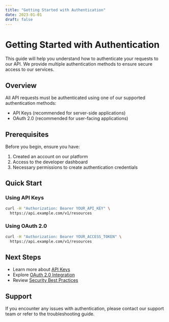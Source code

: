 ```yaml
---
title: "Getting Started with Authentication"
date: 2023-01-01
draft: false
---
```


# Getting Started with Authentication

This guide will help you understand how to authenticate your requests to our API. We provide multiple authentication methods to ensure secure access to our services.

## Overview

All API requests must be authenticated using one of our supported authentication methods:
- API Keys (recommended for server-side applications)
- OAuth 2.0 (recommended for user-facing applications)

## Prerequisites

Before you begin, ensure you have:
1. Created an account on our platform
2. Access to the developer dashboard
3. Necessary permissions to create authentication credentials

## Quick Start

### Using API Keys

```bash
curl -H "Authorization: Bearer YOUR_API_KEY" \
  https://api.example.com/v1/resources
```

### Using OAuth 2.0

```bash
curl -H "Authorization: Bearer YOUR_ACCESS_TOKEN" \
  https://api.example.com/v1/resources
```

## Next Steps

- Learn more about [API Keys](/api-reference/auth/api-keys/)
- Explore [OAuth 2.0 Integration](/api-reference/auth/oauth2/)
- Review [Security Best Practices](/api-reference/webhooks/security/)

## Support

If you encounter any issues with authentication, please contact our support team or refer to the troubleshooting guide.